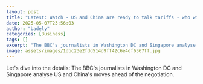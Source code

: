 ```yaml
---
layout: post
title: "Latest: Watch - US and China are ready to talk tariffs - who will blink first?"
date: 2025-05-07T23:56:03
author: "badely"
categories: [Business]
tags: []
excerpt: "The BBC's journalists in Washington DC and Singapore analyse US and China's moves ahead of the negotiation."
image: assets/images/1dbc23e2fdd514d9ff42c6e4df6367ff.jpg
---
```


Let's dive into the details: The BBC's journalists in Washington DC and Singapore analyse US and China's moves ahead of the negotiation.

